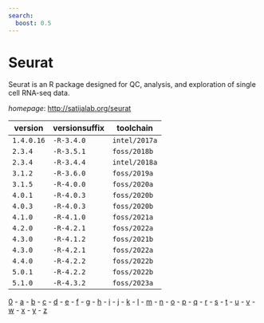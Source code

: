 ```yaml
---
search:
  boost: 0.5
---
```

# Seurat

Seurat is an R package designed for QC, analysis, and exploration of single cell RNA-seq data.

*homepage*: <http://satijalab.org/seurat>

version | versionsuffix | toolchain
--------|---------------|----------
``1.4.0.16`` | ``-R-3.4.0`` | ``intel/2017a``
``2.3.4`` | ``-R-3.5.1`` | ``foss/2018b``
``2.3.4`` | ``-R-3.4.4`` | ``intel/2018a``
``3.1.2`` | ``-R-3.6.0`` | ``foss/2019a``
``3.1.5`` | ``-R-4.0.0`` | ``foss/2020a``
``4.0.1`` | ``-R-4.0.3`` | ``foss/2020b``
``4.0.3`` | ``-R-4.0.3`` | ``foss/2020b``
``4.1.0`` | ``-R-4.1.0`` | ``foss/2021a``
``4.2.0`` | ``-R-4.2.1`` | ``foss/2022a``
``4.3.0`` | ``-R-4.1.2`` | ``foss/2021b``
``4.3.0`` | ``-R-4.2.1`` | ``foss/2022a``
``4.4.0`` | ``-R-4.2.2`` | ``foss/2022b``
``5.0.1`` | ``-R-4.2.2`` | ``foss/2022b``
``5.1.0`` | ``-R-4.3.2`` | ``foss/2023a``

[0](../0/index.md) - [a](../a/index.md) - [b](../b/index.md) - [c](../c/index.md) - [d](../d/index.md) - [e](../e/index.md) - [f](../f/index.md) - [g](../g/index.md) - [h](../h/index.md) - [i](../i/index.md) - [j](../j/index.md) - [k](../k/index.md) - [l](../l/index.md) - [m](../m/index.md) - [n](../n/index.md) - [o](../o/index.md) - [p](../p/index.md) - [q](../q/index.md) - [r](../r/index.md) - [s](../s/index.md) - [t](../t/index.md) - [u](../u/index.md) - [v](../v/index.md) - [w](../w/index.md) - [x](../x/index.md) - [y](../y/index.md) - [z](../z/index.md)

